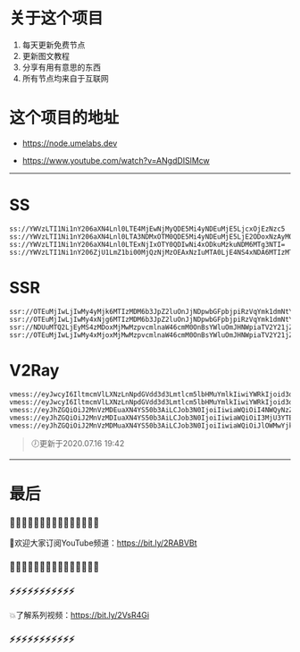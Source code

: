 # 关于这个项目
1. 每天更新免费节点
2. 更新图文教程
3. 分享有用有意思的东西
4. 所有节点均来自于互联网

# 这个项目的地址

* https://node.umelabs.dev

* https://www.youtube.com/watch?v=ANgdDISlMcw

---

# SS

```http
ss://YWVzLTI1Ni1nY206aXN4Lnl0LTE4MjEwNjMyQDE5Mi4yNDEuMjE5LjcxOjEzNzc5
ss://YWVzLTI1Ni1nY206aXN4Lnl0LTA3NDMxOTM0QDE5Mi4yNDEuMjE5LjE2ODoxNzAyMQ==
ss://YWVzLTI1Ni1nY206aXN4Lnl0LTExNjIxOTY0QDIwNi4xODkuMzkuNDM6MTg3NTI=
ss://YWVzLTI1Ni1nY206ZjU1LmZ1bi00MjQzNjMzOEAxNzIuMTA0LjE4NS4xNDA6MTIzMTY=
```

# SSR

```http
ssr://OTEuMjIwLjIwMy4yMjk6MTIzMDM6b3JpZ2luOnJjNDpwbGFpbjpiRzVqYmk1dmNtY2dPR2h5Lz9vYmZzcGFyYW09JnJlbWFya3M9NXJTYjVwMko1NS0yJmdyb3VwPVRHNWpiaTV2Y21j
ssr://OTEuMjIwLjIwMy4xNjg6MTIzMDM6b3JpZ2luOnJjNDpwbGFpbjpiRzVqYmk1dmNtY2dPR2h5Lz9vYmZzcGFyYW09JnJlbWFya3M9NXJTYjVwMko1NS0yUWcmZ3JvdXA9VEc1amJpNXZjbWM
ssr://NDUuMTQ2LjEyMS4zMDoxMjMwMzpvcmlnaW46cmM0OnBsYWluOmJHNWpiaTV2Y21jZ09HaHkvP29iZnNwYXJhbT0mcmVtYXJrcz01clNiNXAySjU1LTJRdyZncm91cD1URzVqYmk1dmNtYw
ssr://OTEuMjIwLjIwMy4xMjoxMjMwMzpvcmlnaW46cmM0OnBsYWluOmJHNWpiaTV2Y21jZ09HaHkvP29iZnNwYXJhbT0mcmVtYXJrcz01clNiNXAySjU1LTJSQSZncm91cD1URzVqYmk1dmNtYw
```

# V2Ray

```http
vmess://eyJwcyI6IltmcmVlLXNzLnNpdGVdd3d3Lmtlcm5lbHMuYmlkIiwiYWRkIjoid3d3Lmtlcm5lbHMuYmlkIiwicG9ydCI6IjQ0MyIsImlkIjoiZjE0ZDFjMDctZjNjMi1lYzNmLWIzODMtNDVkZmVlNDZhMjU5IiwiYWlkIjoiMCIsIm5ldCI6IndzIiwidHlwZSI6Im5vbmUiLCJob3N0IjoiL3dzIiwidGxzIjoidGxzIn0=
vmess://eyJwcyI6IltmcmVlLXNzLnNpdGVdd3d3Lmtlcm5lbHMuYmlkIiwiYWRkIjoid3d3Lmtlcm5lbHMuYmlkIiwicG9ydCI6IjgwIiwiaWQiOiI3NjdkOWRiNC0yNzAyLTM2MDgtY2I1ZS0xOGNmNjVlMmEyZTAiLCJhaWQiOiIwIiwibmV0Ijoid3MiLCJ0eXBlIjoibm9uZSIsImhvc3QiOiIvd3MiLCJ0bHMiOiJub25lIn0=
vmess://eyJhZGQiOiJ2MnVzMDEuaXN4YS50b3AiLCJob3N0IjoiIiwiaWQiOiI4NWQyNzZiMC1kODdkLTQ4OTYtYmFiMy1lODA3ZDdjZjhlZjYiLCJuZXQiOiJ3cyIsInBhdGgiOiJcL3JheSIsInBvcnQiOiI0NDMiLCJwcyI6ImlzeC55dC0wMSIsInRscyI6InRscyIsInYiOjIsImFpZCI6MCwidHlwZSI6Im5vbmUifQo=
vmess://eyJhZGQiOiJ2MnVzMDIuaXN4YS50b3AiLCJob3N0IjoiIiwiaWQiOiI3MjU3YTEyNi0wNzZiLTRlMzMtODliYS0xYzYzNDE1ZGU4ZDciLCJuZXQiOiJ3cyIsInBhdGgiOiJcL3JheSIsInBvcnQiOiI0NDMiLCJwcyI6ImlzeC55dC0wMiIsInRscyI6InRscyIsInYiOjIsImFpZCI6MCwidHlwZSI6Im5vbmUifQo=
vmess://eyJhZGQiOiJ2MnVzMDMuaXN4YS50b3AiLCJob3N0IjoiIiwiaWQiOiJlOWMwYjk5MS0yN2ZlLTRlYTgtODU4Ny05ZjUzZmM0NWI3YmEiLCJuZXQiOiJ3cyIsInBhdGgiOiJcL3JheSIsInBvcnQiOiI0NDMiLCJwcyI6ImlzeC55dC0wMyIsInRscyI6InRscyIsInYiOjIsImFpZCI6MCwidHlwZSI6Im5vbmUifQo=
```



> 🕖更新于2020.07.16 19:42

---

# 最后
### 🌸🌸🌸🌸🌸🌸🌸🌸🌸🌸🌸🌸🌸🌸🌸

👏欢迎大家订阅YouTube频道：https://bit.ly/2RABVBt

### 🌸🌸🌸🌸🌸🌸🌸🌸🌸🌸🌸🌸🌸🌸🌸



### ⚡️⚡️⚡️⚡️⚡️⚡️⚡️⚡️⚡️⚡️⚡️

💥了解系列视频：https://bit.ly/2VsR4Gi

### ⚡️⚡️⚡️⚡️⚡️⚡️⚡️⚡️⚡️⚡️⚡️